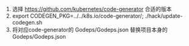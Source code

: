1. 选择 https://github.com/kubernetes/code-generator 合适的版本
2. export CODEGEN_PKG=../../k8s.io/code-generator/; ./hack/update-codegen.sh
3. 将对应code-generator的 Godeps/Godeps.json 替换项目本身的 Godeps/Godeps.json
